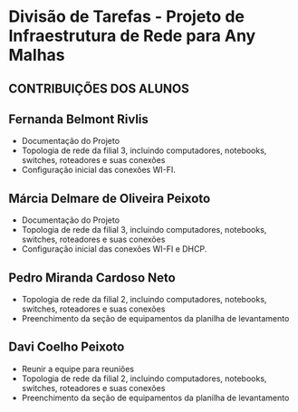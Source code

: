 # Divisão de Tarefas - Projeto de Infraestrutura de Rede para Any Malhas
## CONTRIBUIÇÕES DOS ALUNOS

## Fernanda Belmont Rivlis
- Documentação do Projeto
- Topologia de rede da filial 3, incluindo computadores, notebooks, switches, roteadores e suas conexões
-	Configuração inicial das conexões WI-FI.  

 ## Márcia Delmare de Oliveira Peixoto  
- Documentação do Projeto
- Topologia de rede da filial 3, incluindo computadores, notebooks, switches, roteadores e suas conexões
-	Configuração inicial das conexões WI-FI e DHCP.  

 ## Pedro Miranda Cardoso Neto  
- Topologia de rede da filial 2, incluindo computadores, notebooks, switches, roteadores e suas conexões
-	Preenchimento da seção de equipamentos da planilha de levantamento

## Davi Coelho Peixoto
- Reunir a equipe para reuniões
- Topologia de rede da filial 2, incluindo computadores, notebooks, switches, roteadores e suas conexões
- Preenchimento da seção de equipamentos da planilha de levantamento
 
